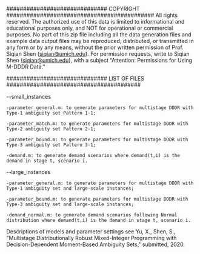 ############################## COPYRIGHT ############################################
All rights reserved. The authorized use of this data is limited to informational and educational purposes only, and NOT for operational or commercial purposes. No part of this zip file including all the data generation files and example data output files may be reproduced, distributed, or transmitted in any form or by any means, without the prior written permission of Prof. Siqian Shen (siqian@umich.edu). For permission requests, write to Siqian Shen (siqian@umich.edu), with a subject “Attention: Permissions for Using M-DDDR Data.”


############################## LIST OF FILES ########################################

--small_instances

    -parameter_general.m: to generate parameters for multistage DDDR with Type-1 ambiguity set Pattern 1-1;

    -parameter_match.m: to generate parameters for multistage DDDR with Type-2 ambiguity set Pattern 2-1;

    -parameter_bound.m: to generate parameters for multistage DDDR with Type-3 ambiguity set Pattern 3-1;

    -demand.m: to generate demand scenarios where demand(t,i) is the demand in stage t, scenario i.
    
--large_instances

    -parameter_general.m: to generate parameters for multistage DDDR with Type-1 ambiguity set and large-scale instances;

    -parameter_bound.m: to generate parameters for multistage DDDR with Type-3 ambiguity set and large-scale instances;

    -demand_normal.m: to generate demand scenarios following Normal distribution where demand(t,i) is the demand in stage t, scenario i.
    

Descriptions of models and parameter settings see Yu, X., Shen, S., "Multistage Distributionally Robust Mixed-Integer Programming with Decision-Dependent Moment-Based Ambiguity Sets," submitted, 2020.
